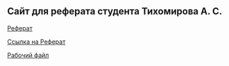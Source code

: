 ## Сайт для реферата студента Тихомирова А. С.
 [Реферат](referat.md/)
 
 [Cсылка на Реферат](referat_Tikhomirov.docx)
 
 [Рабочий файл](https://github.com/Tikhomirov-AS/my-report)
